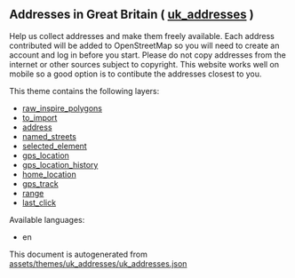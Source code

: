 [//]: # (WARNING: this file is automatically generated. Please find the sources at the bottom and edit those sources)

 Addresses in Great Britain ( [uk_addresses](https://mapcomplete.osm.be/uk_addresses) ) 
----------------------------------------------------------------------------------------



Help us collect addresses and make them freely available. Each address contributed will be added to OpenStreetMap so you will need to create an account and log in before you start. Please do not copy addresses from the internet or other sources subject to copyright. This website works well on mobile so a good option is to contibute the addresses closest to you.

This theme contains the following layers:



  - [raw_inspire_polygons](../Layers/raw_inspire_polygons.md)
  - [to_import](../Layers/to_import.md)
  - [address](../Layers/address.md)
  - [named_streets](../Layers/named_streets.md)
  - [selected_element](../Layers/selected_element.md)
  - [gps_location](../Layers/gps_location.md)
  - [gps_location_history](../Layers/gps_location_history.md)
  - [home_location](../Layers/home_location.md)
  - [gps_track](../Layers/gps_track.md)
  - [range](../Layers/range.md)
  - [last_click](../Layers/last_click.md)


Available languages:



  - en
 

This document is autogenerated from [assets/themes/uk_addresses/uk_addresses.json](https://github.com/pietervdvn/MapComplete/blob/develop/assets/themes/uk_addresses/uk_addresses.json)
